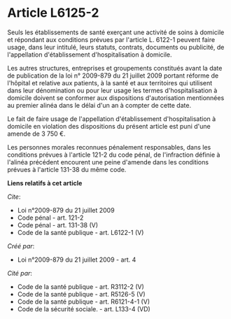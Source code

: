 # Article L6125-2

Seuls les établissements de santé exerçant une activité de soins à domicile et répondant aux conditions prévues par l'article
L. 6122-1 peuvent faire usage, dans leur intitulé, leurs statuts, contrats, documents ou publicité, de l'appellation
d'établissement d'hospitalisation à domicile. 

Les autres structures, entreprises et groupements constitués avant la date de publication de la loi n° 2009-879 du 21 juillet
2009 portant réforme de l'hôpital et relative aux patients, à la santé et aux territoires qui utilisent dans leur
dénomination ou pour leur usage les termes d'hospitalisation à domicile doivent se conformer aux dispositions d'autorisation
mentionnées au premier alinéa dans le délai d'un an à compter de cette date. 

Le fait de faire usage de l'appellation d'établissement d'hospitalisation à domicile en violation des dispositions du présent
article est puni d'une amende de 3 750 €. 

Les personnes morales reconnues pénalement responsables, dans les conditions prévues à l'article 121-2 du code pénal, de
l'infraction définie à l'alinéa précédent encourent une peine d'amende dans les conditions prévues à l'article 131-38 du même
code.

**Liens relatifs à cet article**

_Cite_:

  - Loi n°2009-879 du 21 juillet 2009
  - Code pénal - art. 121-2
  - Code pénal - art. 131-38 (V)
  - Code de la santé publique - art. L6122-1 (V)

_Créé par_:

  - Loi n°2009-879 du 21 juillet 2009 - art. 4

_Cité par_:

  - Code de la santé publique - art. R3112-2 (V)
  - Code de la santé publique - art. R5126-5 (V)
  - Code de la santé publique - art. R6121-4-1 (V)
  - Code de la sécurité sociale. - art. L133-4 (VD)
